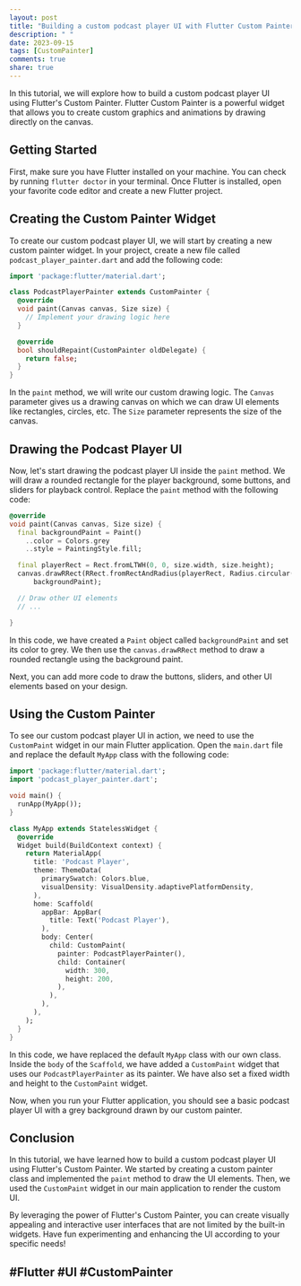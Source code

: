```yaml
---
layout: post
title: "Building a custom podcast player UI with Flutter Custom Painter"
description: " "
date: 2023-09-15
tags: [CustomPainter]
comments: true
share: true
---
```


In this tutorial, we will explore how to build a custom podcast player UI using Flutter's Custom Painter. Flutter Custom Painter is a powerful widget that allows you to create custom graphics and animations by drawing directly on the canvas. 

## Getting Started

First, make sure you have Flutter installed on your machine. You can check by running `flutter doctor` in your terminal. Once Flutter is installed, open your favorite code editor and create a new Flutter project.

## Creating the Custom Painter Widget

To create our custom podcast player UI, we will start by creating a new custom painter widget. In your project, create a new file called `podcast_player_painter.dart` and add the following code:

```dart
import 'package:flutter/material.dart';

class PodcastPlayerPainter extends CustomPainter {
  @override
  void paint(Canvas canvas, Size size) {
    // Implement your drawing logic here
  }

  @override
  bool shouldRepaint(CustomPainter oldDelegate) {
    return false;
  }
}
```

In the `paint` method, we will write our custom drawing logic. The `Canvas` parameter gives us a drawing canvas on which we can draw UI elements like rectangles, circles, etc. The `Size` parameter represents the size of the canvas.

## Drawing the Podcast Player UI

Now, let's start drawing the podcast player UI inside the `paint` method. We will draw a rounded rectangle for the player background, some buttons, and sliders for playback control. Replace the `paint` method with the following code:

```dart
@override
void paint(Canvas canvas, Size size) {
  final backgroundPaint = Paint()
    ..color = Colors.grey
    ..style = PaintingStyle.fill;

  final playerRect = Rect.fromLTWH(0, 0, size.width, size.height);
  canvas.drawRRect(RRect.fromRectAndRadius(playerRect, Radius.circular(16)),
      backgroundPaint);

  // Draw other UI elements
  // ...

}
```

In this code, we have created a `Paint` object called `backgroundPaint` and set its color to grey. We then use the `canvas.drawRRect` method to draw a rounded rectangle using the background paint.

Next, you can add more code to draw the buttons, sliders, and other UI elements based on your design.

## Using the Custom Painter

To see our custom podcast player UI in action, we need to use the `CustomPaint` widget in our main Flutter application. Open the `main.dart` file and replace the default `MyApp` class with the following code:

```dart
import 'package:flutter/material.dart';
import 'podcast_player_painter.dart';

void main() {
  runApp(MyApp());
}

class MyApp extends StatelessWidget {
  @override
  Widget build(BuildContext context) {
    return MaterialApp(
      title: 'Podcast Player',
      theme: ThemeData(
        primarySwatch: Colors.blue,
        visualDensity: VisualDensity.adaptivePlatformDensity,
      ),
      home: Scaffold(
        appBar: AppBar(
          title: Text('Podcast Player'),
        ),
        body: Center(
          child: CustomPaint(
            painter: PodcastPlayerPainter(),
            child: Container(
              width: 300,
              height: 200,
            ),
          ),
        ),
      ),
    );
  }
}
```

In this code, we have replaced the default `MyApp` class with our own class. Inside the `body` of the `Scaffold`, we have added a `CustomPaint` widget that uses our `PodcastPlayerPainter` as its painter. We have also set a fixed width and height to the `CustomPaint` widget.

Now, when you run your Flutter application, you should see a basic podcast player UI with a grey background drawn by our custom painter.

## Conclusion

In this tutorial, we have learned how to build a custom podcast player UI using Flutter's Custom Painter. We started by creating a custom painter class and implemented the `paint` method to draw the UI elements. Then, we used the `CustomPaint` widget in our main application to render the custom UI.

By leveraging the power of Flutter's Custom Painter, you can create visually appealing and interactive user interfaces that are not limited by the built-in widgets. Have fun experimenting and enhancing the UI according to your specific needs!

## #Flutter #UI #CustomPainter